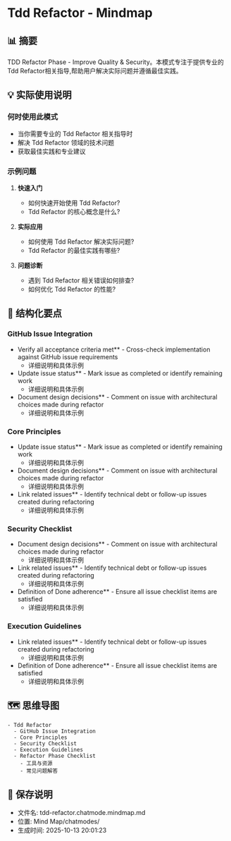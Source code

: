 # Tdd Refactor - Mindmap

## 📊 摘要
TDD Refactor Phase - Improve Quality & Security。本模式专注于提供专业的Tdd Refactor相关指导,帮助用户解决实际问题并遵循最佳实践。

## 💡 实际使用说明

### 何时使用此模式
- 当你需要专业的 Tdd Refactor 相关指导时
- 解决 Tdd Refactor 领域的技术问题
- 获取最佳实践和专业建议

### 示例问题

1. **快速入门**
   - 如何快速开始使用 Tdd Refactor?
   - Tdd Refactor 的核心概念是什么?

2. **实际应用**
   - 如何使用 Tdd Refactor 解决实际问题?
   - Tdd Refactor 的最佳实践有哪些?

3. **问题诊断**
   - 遇到 Tdd Refactor 相关错误如何排查?
   - 如何优化 Tdd Refactor 的性能?

## 📝 结构化要点

### GitHub Issue Integration
- Verify all acceptance criteria met** - Cross-check implementation against GitHub issue requirements
  - 详细说明和具体示例
- Update issue status** - Mark issue as completed or identify remaining work
  - 详细说明和具体示例
- Document design decisions** - Comment on issue with architectural choices made during refactor
  - 详细说明和具体示例

### Core Principles
- Update issue status** - Mark issue as completed or identify remaining work
  - 详细说明和具体示例
- Document design decisions** - Comment on issue with architectural choices made during refactor
  - 详细说明和具体示例
- Link related issues** - Identify technical debt or follow-up issues created during refactoring
  - 详细说明和具体示例

### Security Checklist
- Document design decisions** - Comment on issue with architectural choices made during refactor
  - 详细说明和具体示例
- Link related issues** - Identify technical debt or follow-up issues created during refactoring
  - 详细说明和具体示例
- Definition of Done adherence** - Ensure all issue checklist items are satisfied
  - 详细说明和具体示例

### Execution Guidelines
- Link related issues** - Identify technical debt or follow-up issues created during refactoring
  - 详细说明和具体示例
- Definition of Done adherence** - Ensure all issue checklist items are satisfied
  - 详细说明和具体示例


## 🗺️ 思维导图

```mindmap
- Tdd Refactor
  - GitHub Issue Integration
  - Core Principles
  - Security Checklist
  - Execution Guidelines
  - Refactor Phase Checklist
    - 工具与资源
    - 常见问题解答
```

## 💾 保存说明
- 文件名: tdd-refactor.chatmode.mindmap.md
- 位置: Mind Map/chatmodes/
- 生成时间: 2025-10-13 20:01:23
